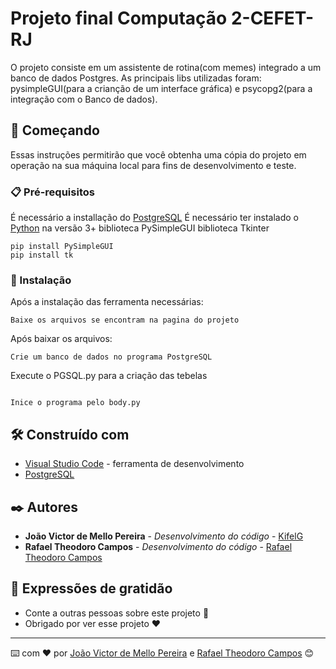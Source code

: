 # Projeto final Computação 2-CEFET-RJ

O projeto consiste em um assistente de rotina(com memes) integrado a um banco de dados Postgres. As principais libs utilizadas foram: pysimpleGUI(para a crianção de um interface gráfica) e psycopg2(para a integração com o Banco de dados).

## 🚀 Começando

Essas instruções permitirão que você obtenha uma cópia do projeto em operação na sua máquina local para fins de desenvolvimento e teste.

### 📋 Pré-requisitos

É necessário a installação do [PostgreSQL](https://www.postgresql.org/)
É necessário ter instalado o [Python](https://www.python.org/) na versão 3+
biblioteca PySimpleGUI
biblioteca Tkinter

```
pip install PySimpleGUI
pip install tk
```

### 🔧 Instalação

Após a instalação das ferramenta necessárias:

```
Baixe os arquivos se encontram na pagina do projeto
```

Após baixar os arquivos:

```
Crie um banco de dados no programa PostgreSQL
```

Execute o PGSQL.py para a criação das tebelas
```

Inice o programa pelo body.py
```

## 🛠️ Construído com

* [Visual Studio Code](https://code.visualstudio.com/) - ferramenta de desenvolvimento
* [PostgreSQL](https://www.postgresql.org/)

## ✒️ Autores

* **João Victor de Mello Pereira** - *Desenvolvimento do código* - [KifelG](https://github.com/kifel)
* **Rafael Theodoro Campos** - *Desenvolvimento do código* - [Rafael Theodoro Campos](https://github.com/RafaelTheodoroCampos)
 


## 🎁 Expressões de gratidão

* Conte a outras pessoas sobre este projeto 📢
* Obrigado por ver esse projeto ❤️



---
⌨️ com ❤️ por [João Victor de Mello Pereira](https://github.com/kifel) e [Rafael Theodoro Campos](https://github.com/RafaelTheodoroCampos) 😊

